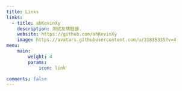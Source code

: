 ```yaml
---
title: Links
links:
  - title: ahKevinXy
    description: 测试友情链接.
    website: https://github.com/ahKevinXy
    image: https://avatars.githubusercontent.com/u/31835335?v=4
menu:
    main: 
        weight: 4
        params:
            icon: link

comments: false
---
```




